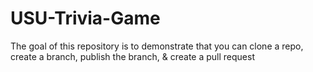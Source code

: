 # USU-Trivia-Game
The goal of this repository is to demonstrate that you can clone a repo, create a branch, publish the branch, &amp; create a pull request
